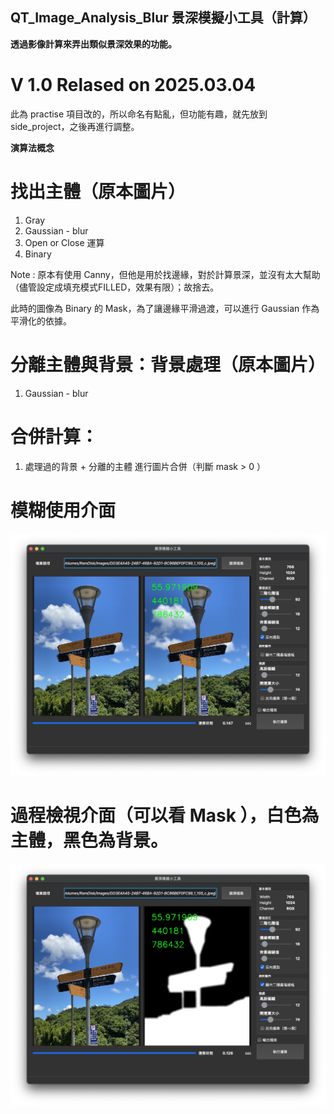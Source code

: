 QT_Image_Analysis_Blur 景深模擬小工具（計算）
-

**透過影像計算來弄出類似景深效果的功能。**

# V 1.0  Relased on 2025.03.04

此為 practise 項目改的，所以命名有點亂，但功能有趣，就先放到 side_project，之後再進行調整。


**演算法概念**

# 找出主體（原本圖片）
1. Gray
2. Gaussian - blur
3. Open or Close 運算
4. Binary


Note : 原本有使用 Canny，但他是用於找邊緣，對於計算景深，並沒有太大幫助（儘管設定成填充模式FILLED，效果有限）；故捨去。


此時的圖像為 Binary 的 Mask，為了讓邊緣平滑過渡，可以進行 Gaussian 作為平滑化的依據。

# 分離主體與背景：背景處理（原本圖片）
1. Gaussian - blur

# 合併計算：
1. 處理過的背景 + 分離的主體 進行圖片合併（判斷 mask > 0 ）


# 模糊使用介面

![介面](https://github.com/JIK-JHONG/side_project/blob/main/QT_Image_Analysis_Blur/demo_blur.jpeg)


# 過程檢視介面（可以看 Mask ），白色為主體，黑色為背景。

![介面](https://github.com/JIK-JHONG/side_project/blob/main/QT_Image_Analysis_Blur/demo_binary.jpeg)
